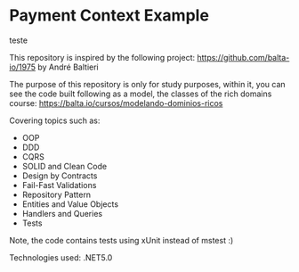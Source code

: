# Payment Context Example

teste

This repository is inspired by the following project:
https://github.com/balta-io/1975 by André Baltieri


The purpose of this repository is only for study purposes, within it, you can see the code built following as a model, the classes of the rich domains course:
https://balta.io/cursos/modelando-dominios-ricos

Covering topics such as:
* OOP
* DDD
* CQRS
* SOLID and Clean Code
* Design by Contracts
* Fail-Fast Validations
* Repository Pattern
* Entities and Value Objects
* Handlers and Queries
* Tests

Note, the code contains tests using xUnit instead of mstest :)

Technologies used: .NET5.0
